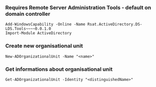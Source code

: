 ### Requires Remote Server Administration Tools - default on domain controller
```
Add-WindowsCapability -Online -Name Rsat.ActiveDirectory.DS-LDS.Tools~~~~0.0.1.0
Import-Module ActiveDirectory
```

### Create new organisational unit
```
New-ADOrganizationalUnit -Name "<name>"
```

### Get informations about organisational unit
```
Get-ADOrganizationalUnit -Identity "<distinguishedName>"
```


